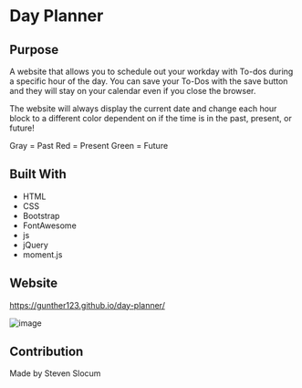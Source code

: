 # Day Planner

## Purpose
A website that allows you to schedule out your workday with To-dos during a specific hour of the day. You can save your To-Dos with the save button and they will stay on your calendar even if you close the browser. 

The website will always display the current date and change each hour block to a different color dependent on if the time is in the past, present, or future!

Gray = Past
Red = Present
Green = Future

## Built With
* HTML
* CSS
* Bootstrap
* FontAwesome
* js
* jQuery
* moment.js


## Website
https://gunther123.github.io/day-planner/

![image](https://user-images.githubusercontent.com/8472345/134633954-205d9409-e5d5-4ba6-a641-ceafa1f41967.png)


## Contribution
Made by Steven Slocum
